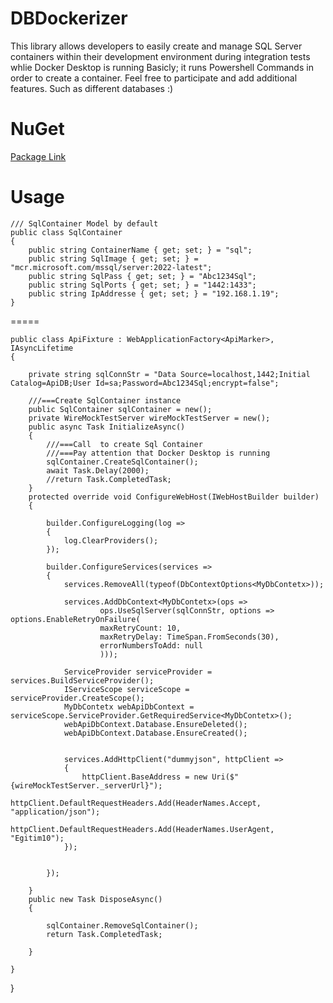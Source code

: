 # DBDockerizer

This library allows developers to easily create and manage SQL Server containers within their development environment
during integration tests whlie Docker Desktop is running
Basicly; it runs Powershell Commands in order to create a container.
Feel free to participate and add additional features. Such as different databases :)


NuGet
=====
[Package Link](https://www.nuget.org/packages/DBDockerizer)


Usage
=====


    /// SqlContainer Model by default
    public class SqlContainer
    {
        public string ContainerName { get; set; } = "sql";
        public string SqlImage { get; set; } = "mcr.microsoft.com/mssql/server:2022-latest";
        public string SqlPass { get; set; } = "Abc1234Sql";
        public string SqlPorts { get; set; } = "1442:1433";
        public string IpAddresse { get; set; } = "192.168.1.19";
    }

=====



    public class ApiFixture : WebApplicationFactory<ApiMarker>, IAsyncLifetime
    {

        private string sqlConnStr = "Data Source=localhost,1442;Initial Catalog=ApiDB;User Id=sa;Password=Abc1234Sql;encrypt=false";
        
        ///===Create SqlContainer instance
        public SqlContainer sqlContainer = new();
        private WireMockTestServer wireMockTestServer = new();
        public async Task InitializeAsync()
        {
            ///===Call  to create Sql Container
            ///===Pay attention that Docker Desktop is running
            sqlContainer.CreateSqlContainer();
            await Task.Delay(2000);
            //return Task.CompletedTask;
        }
        protected override void ConfigureWebHost(IWebHostBuilder builder)
        {

            builder.ConfigureLogging(log =>
            {
                log.ClearProviders();
            });

            builder.ConfigureServices(services =>
            {
                services.RemoveAll(typeof(DbContextOptions<MyDbContetx>));

                services.AddDbContext<MyDbContetx>(ops =>
                        ops.UseSqlServer(sqlConnStr, options => options.EnableRetryOnFailure(
                        maxRetryCount: 10,
                        maxRetryDelay: TimeSpan.FromSeconds(30),
                        errorNumbersToAdd: null
                        )));

                ServiceProvider serviceProvider = services.BuildServiceProvider();
                IServiceScope serviceScope = serviceProvider.CreateScope();
                MyDbContetx webApiDbContext = serviceScope.ServiceProvider.GetRequiredService<MyDbContetx>();
                webApiDbContext.Database.EnsureDeleted();
                webApiDbContext.Database.EnsureCreated();


                services.AddHttpClient("dummyjson", httpClient =>
                {
                    httpClient.BaseAddress = new Uri($"{wireMockTestServer._serverUrl}");
                    httpClient.DefaultRequestHeaders.Add(HeaderNames.Accept, "application/json");
                    httpClient.DefaultRequestHeaders.Add(HeaderNames.UserAgent, "Egitim10");
                });


            });

        }
        public new Task DisposeAsync()
        {
        
            sqlContainer.RemoveSqlContainer();
            return Task.CompletedTask;

        }

    }

}
